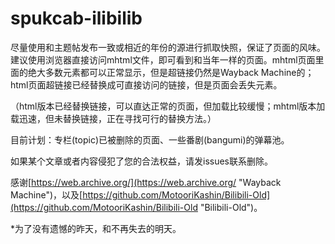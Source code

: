 # spukcab-ilibilib
尽量使用和主题帖发布一致或相近的年份的源进行抓取快照，保证了页面的风味。建议使用浏览器直接访问mhtml文件，即可看到和当年一样的页面。mhtml页面里面的绝大多数元素都可以正常显示，但是超链接仍然是Wayback Machine的；html页面超链接已经替换成可直接访问的链接，但是页面会丢失元素。

（html版本已经替换链接，可以直达正常的页面，但加载比较缓慢；mhtml版本加载迅速，但未替换链接，正在寻找可行的替换方法。）

目前计划：专栏(topic)已被删除的页面、一些番剧(bangumi)的弹幕池。

如果某个文章或者内容侵犯了您的合法权益，请发issues联系删除。

感谢[https://web.archive.org/](https://web.archive.org/ "Wayback Machine")，以及[https://github.com/MotooriKashin/Bilibili-Old](https://github.com/MotooriKashin/Bilibili-Old "Bilibili-Old")。

*为了没有遗憾的昨天，和不再失去的明天。
